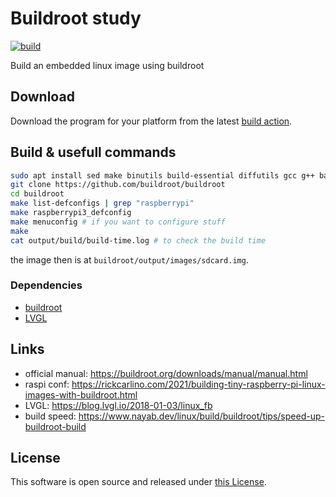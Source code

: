 # Buildroot study

[![build](https://github.com/314rs/buildroot_study/actions/workflows/build.yaml/badge.svg)](https://github.com/314rs/buildroot_study/actions/workflows/build.yaml)

Build an embedded linux image using buildroot

## Download

Download the program for your platform from the latest [build action](https://github.com/314rs/buildroot_study/actions/workflows/build.yaml).

## Build & usefull commands

```sh
sudo apt install sed make binutils build-essential diffutils gcc g++ bash patch gzip bzip2 perl tar cpio unzip rsync file bc findutils wget libncurses5-dev
git clone https://github.com/buildroot/buildroot
cd buildroot
make list-defconfigs | grep "raspberrypi"
make raspberrypi3_defconfig
make menuconfig # if you want to configure stuff
make
cat output/build/build-time.log # to check the build time
```
the image then is at `buildroot/output/images/sdcard.img`.

### Dependencies

- [buildroot](https://buildroot.org)
- [LVGL](https://lvgl.io/)

## Links

- official manual: https://buildroot.org/downloads/manual/manual.html
- raspi conf: https://rickcarlino.com/2021/building-tiny-raspberry-pi-linux-images-with-buildroot.html
- LVGL: https://blog.lvgl.io/2018-01-03/linux_fb
- build speed: https://www.nayab.dev/linux/build/buildroot/tips/speed-up-buildroot-build

## License

This software is open source and released under [this License](./LICENSE.txt).
